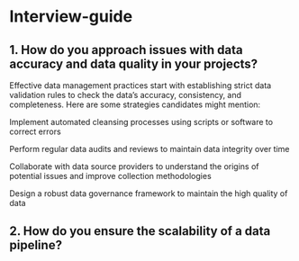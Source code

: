 # Interview-guide

## 1. How do you approach issues with data accuracy and data quality in your projects?

Effective data management practices start with establishing strict data validation rules to check the data’s accuracy, consistency, and completeness. Here are some strategies candidates might mention: 

Implement automated cleansing processes using scripts or software to correct errors 

Perform regular data audits and reviews to maintain data integrity over time

Collaborate with data source providers to understand the origins of potential issues and improve collection methodologies 

Design a robust data governance framework to maintain the high quality of data

## 2. How do you ensure the scalability of a data pipeline?
